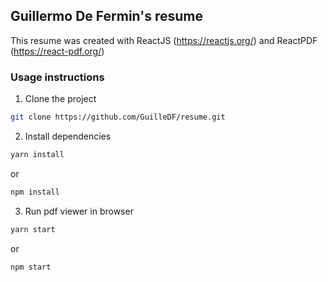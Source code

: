 ## Guillermo De Fermin's resume

This resume was created with ReactJS (https://reactjs.org/) and ReactPDF (https://react-pdf.org/)

### Usage instructions
1. Clone the project
```sh
git clone https://github.com/GuilleDF/resume.git
```
2. Install dependencies
```sh
yarn install
```
or
```sh
npm install
```
3. Run pdf viewer in browser
```sh
yarn start
```
or
```sh
npm start
```
